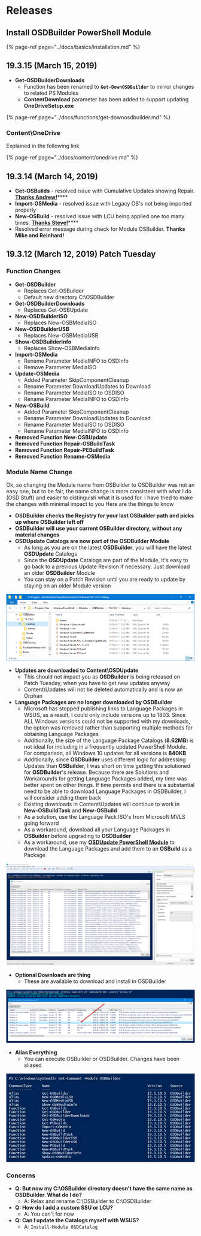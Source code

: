 # Releases

## Install OSDBuilder PowerShell Module

{% page-ref page="../docs/basics/installation.md" %}

## 19.3.15 \(March 15, 2019\)

* **Get-OSDBuilderDownloads**
  * Function has been renamed to **`Get-DownOSDBuilder`** to mirror changes to related PS Modules
  * **ContentDownload** parameter has been added to support updating **OneDriveSetup.exe**

{% page-ref page="../docs/functions/get-downosdbuilder.md" %}

### Content\OneDrive

Explained in the following link

{% page-ref page="../docs/content/onedrive.md" %}

## 19.3.14 \(March 14, 2019\)

* **Get-OSBuilds** - resolved issue with Cumulative Updates showing Repair.  [**Thanks Andrew!**](https://twitter.com/AndrewJimenez_/status/1105848482470875146)\*\*\*\*
* **Import-OSMedia** - resolved issue with Legacy OS's not being imported properly
* **New-OSBuild** - resolved issue with LCU being applied one too many times.  [**Thanks Steve!**](https://twitter.com/NeighborGeek/status/1105583794042613760)\*\*\*\*
* Resolved error message during check for Module OSBuilder.  **Thanks Mike and Reinhard!**

## 19.3.12 \(March 12, 2019\) Patch Tuesday

### Function Changes

* **Get-OSDBuilder**
  * Replaces Get-OSBuilder
  * Default new directory C:\OSDBuilder
* **Get-OSDBuilderDownloads**
  * Replaces Get-OSBUpdate
* **New-OSDBuilderISO**
  * Replaces New-OSBMediaISO
* **New-OSDBuilderUSB**
  * Replaces New-OSBMediaUSB
* **Show-OSDBuilderInfo**
  * Replaces Show-OSBMediaInfo
* **Import-OSMedia**
  * Rename Parameter MediaINFO to OSDInfo
  * Remove Parameter MediaISO
* **Update-OSMedia**
  * Added Parameter SkipComponentCleanup
  * Rename Parameter DownloadUpdates to Download
  * Rename Parameter MediaISO to OSDISO
  * Rename Parameter MediaINFO to OSDInfo
* **New-OSBuild**
  * Added Parameter SkipComponentCleanup
  * Rename Parameter DownloadUpdates to Download
  * Rename Parameter MediaISO to OSDISO
  * Rename Parameter MediaINFO to OSDInfo
* **Removed Function New-OSBUpdate**
* **Removed Function Repair-OSBuildTask**
* **Removed Function Repair-PEBuildTask**
* **Removed Function Rename-OSMedia**

### Module Name Change

Ok, so changing the Module name from OSBuilder to OSDBuilder was not an easy one, but to be fair, the name change is more consistent with what I do \(OSD Stuff\) and easier to distinguish what it is used for.  I have tried to make the changes with minimal impact to you  Here are the things to know

* **OSDBuilder checks the Registry for your last OSBuilder path and picks up where OSBuilder left off**
* **OSDBuilder will use your current OSBuilder directory, without any material changes**
* **OSDUpdate Catalogs are now part of the OSDBuilder Module**
  * As long as you are on the latest **OSDBuilder**, you will have the latest **OSDUpdate** Catalogs
  * Since the **OSDUpdate** Catalogs are part of the Module, it's easy to go back to a previous Update Revision if necessary.  Just download an older **OSDBuilder** Module
  * You can stay on a Patch Revision until you are ready to update by staying on an older Module version

![](../../.gitbook/assets/image%20%2849%29.png)

* **Updates are downloaded to Content\OSDUpdate**
  * This should not impact you as **OSDBuilder** is being released on Patch Tuesday, when you have to get new updates anyway
  * Content\Updates will not be deleted automatically and is now an Orphan
* **Language Packages are no longer downloaded by OSDBuilder**
  * Microsoft has stopped publishing links to Language Packages in WSUS, as a result, I could only include versions up to 1803.  Since ALL Windows versions could not be supported with my downloads, the option was removed rather than supporting multiple methods for obtaining Language Packages
  * Additionally, the size of the Language Package Catalogs \(**8.62MB**\) is not ideal for including in a frequently updated PowerShell Module.  For comparison, all Windows 10 updates for all versions is **840KB**
  * Additionally, since **OSDBuilder** uses different logic for addressing Updates than **OSBuilder**, I was short on time getting this solutioned for **OSDBuilder**'s release.  Because there are Solutions and Workarounds for getting Language Packages added, my time was better spent on other things.  If time permits and there is a substantial need to be able to download Language Packages in OSDBuilder, I will consider adding them back
  * Existing downloads in Content\Updates will continue to work in **New-OSBuildTask** and **New-OSBuild**
  * As a solution, use the Language Pack ISO's from Microsoft MVLS going forward
  * As a workaround, download all your Language Packages in **OSBuilder** before upgrading to **OSDBuilder**
  * As a workaround, use my [**OSDUpdate PowerShell Module**](../../osdupdate/home.md) to download the Language Packages and add them to an **OSBuild** as a Package

![](../../.gitbook/assets/image%20%2873%29.png)

* **Optional Downloads are thing**
  * These are available to download and install in OSDBuilder

![](../../.gitbook/assets/image%20%28106%29.png)

* **Alias Everything**
  * You can execute OSBuilder or OSDBuilder.  Changes have been aliased

![](../../.gitbook/assets/image%20%283%29.png)

### Concerns

* **Q: But now my C:\OSBuilder directory doesn't have the same name as OSDBuilder.  What do I do?**
  * A: Relax and rename C:\OSBuilder to C:\OSDBuilder
* **Q: How do I add a custom SSU or LCU?**
  * A: You can't for now
* **Q: Can I update the Catalogs myself with WSUS?**
  * A: `Install-Module OSDCatalog`

